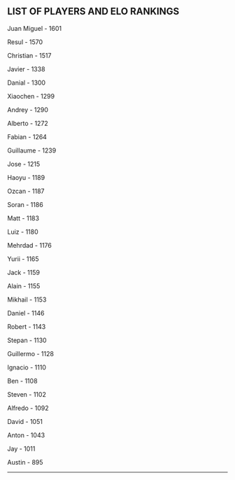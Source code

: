 ## LIST OF PLAYERS AND ELO RANKINGS


Juan Miguel - 1601


Resul - 1570


Christian - 1517


Javier - 1338


Danial - 1300


Xiaochen - 1299


Andrey - 1290


Alberto - 1272


Fabian - 1264


Guillaume - 1239


Jose - 1215


Haoyu - 1189


Ozcan - 1187


Soran - 1186


Matt - 1183


Luiz - 1180


Mehrdad - 1176


Yurii - 1165


Jack - 1159


Alain - 1155


Mikhail - 1153


Daniel - 1146


Robert - 1143


Stepan - 1130


Guillermo - 1128


Ignacio - 1110


Ben - 1108


Steven - 1102


Alfredo - 1092


David - 1051


Anton - 1043


Jay - 1011


Austin - 895



--------------------------------------------------------------
